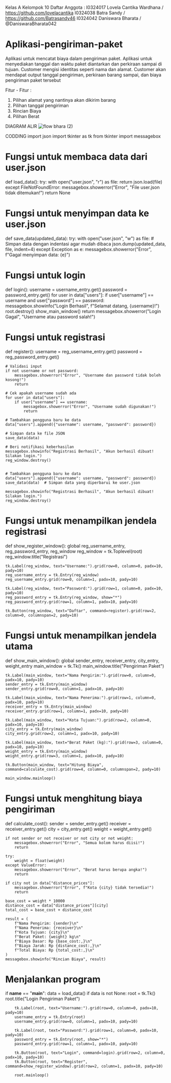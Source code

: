 Kelas A
Kelompok 10
Daftar Anggota :
I0324017 Lovela Cantika Wardhana / https://github.com/lovelacantika
I0324038 Batra Sandy / https://github.com/Batrasandy46
I0324042 Daniswara Bharata / @DaniswaraBharata042
# Aplikasi-pengiriman-paket
Aplikasi untuk mencatat biaya dalam pengiriman paket. Aplikasi untuk menyediakan tanggal dan waktu paket diantarkan dan perkiraan sampai di tujuan. Customer mengisi identitas seperti nama dan alamat. Customer akan mendapat output tanggal pengiriman, perkiraan barang sampai, dan biaya pengiriman paket tersebut

Fitur - Fitur : 
1. Pilihan alamat yang nantinya akan dikirim barang
2. Pilihan tanggal pengiriman
3. Rincian Biaya
4. Pilihan Berat

DIAGRAM ALIR
![flow bhara (2)](https://github.com/user-attachments/assets/39448e00-185e-4f5b-8222-04b72f7e9a00)

CODDING 
import json
import tkinter as tk
from tkinter import messagebox

# Fungsi untuk membaca data dari user.json
def load_data():
    try:
        with open("user.json", "r") as file:
            return json.load(file)
    except FileNotFoundError:
        messagebox.showerror("Error", "File user.json tidak ditemukan!")
        return None

# Fungsi untuk menyimpan data ke user.json
def save_data(updated_data):
    try:
        with open("user.json", "w") as file:
            # Simpan data dengan indentasi agar mudah dibaca
            json.dump(updated_data, file, indent=4)
    except Exception as e:
        messagebox.showerror("Error", f"Gagal menyimpan data: {e}")


# Fungsi untuk login
def login():
    username = username_entry.get()
    password = password_entry.get()
    for user in data["users"]:
        if user["username"] == username and user["password"] == password:
            messagebox.showinfo("Login Berhasil", f"Selamat datang, {username}!")
            root.destroy()
            show_main_window()
            return
    messagebox.showerror("Login Gagal", "Username atau password salah!")

# Fungsi untuk registrasi
def register():
    username = reg_username_entry.get()
    password = reg_password_entry.get()

    # Validasi input
    if not username or not password:
        messagebox.showerror("Error", "Username dan password tidak boleh kosong!")
        return

    # Cek apakah username sudah ada
    for user in data["users"]:
        if user["username"] == username:
            messagebox.showerror("Error", "Username sudah digunakan!")
            return

    # Tambahkan pengguna baru ke data
    data["users"].append({"username": username, "password": password})

    # Simpan data ke file JSON
    save_data(data)

    # Beri notifikasi keberhasilan
    messagebox.showinfo("Registrasi Berhasil", "Akun berhasil dibuat! Silakan login.")
    reg_window.destroy()


    # Tambahkan pengguna baru ke data
    data["users"].append({"username": username, "password": password})
    save_data(data)  # Simpan data yang diperbarui ke user.json

    messagebox.showinfo("Registrasi Berhasil", "Akun berhasil dibuat! Silakan login.")
    reg_window.destroy()

# Fungsi untuk menampilkan jendela registrasi
def show_register_window():
    global reg_username_entry, reg_password_entry, reg_window
    reg_window = tk.Toplevel(root)
    reg_window.title("Registrasi")
    
    tk.Label(reg_window, text="Username:").grid(row=0, column=0, padx=10, pady=10)
    reg_username_entry = tk.Entry(reg_window)
    reg_username_entry.grid(row=0, column=1, padx=10, pady=10)
    
    tk.Label(reg_window, text="Password:").grid(row=1, column=0, padx=10, pady=10)
    reg_password_entry = tk.Entry(reg_window, show="*")
    reg_password_entry.grid(row=1, column=1, padx=10, pady=10)
    
    tk.Button(reg_window, text="Daftar", command=register).grid(row=2, column=0, columnspan=2, pady=10)

# Fungsi untuk menampilkan jendela utama
def show_main_window():
    global sender_entry, receiver_entry, city_entry, weight_entry
    main_window = tk.Tk()
    main_window.title("Pengiriman Paket")
    
    tk.Label(main_window, text="Nama Pengirim:").grid(row=0, column=0, padx=10, pady=10)
    sender_entry = tk.Entry(main_window)
    sender_entry.grid(row=0, column=1, padx=10, pady=10)
    
    tk.Label(main_window, text="Nama Penerima:").grid(row=1, column=0, padx=10, pady=10)
    receiver_entry = tk.Entry(main_window)
    receiver_entry.grid(row=1, column=1, padx=10, pady=10)
    
    tk.Label(main_window, text="Kota Tujuan:").grid(row=2, column=0, padx=10, pady=10)
    city_entry = tk.Entry(main_window)
    city_entry.grid(row=2, column=1, padx=10, pady=10)
    
    tk.Label(main_window, text="Berat Paket (kg):").grid(row=3, column=0, padx=10, pady=10)
    weight_entry = tk.Entry(main_window)
    weight_entry.grid(row=3, column=1, padx=10, pady=10)
    
    tk.Button(main_window, text="Hitung Biaya", command=calculate_cost).grid(row=4, column=0, columnspan=2, pady=10)
    
    main_window.mainloop()

# Fungsi untuk menghitung biaya pengiriman
def calculate_cost():
    sender = sender_entry.get()
    receiver = receiver_entry.get()
    city = city_entry.get()
    weight = weight_entry.get()
    
    if not sender or not receiver or not city or not weight:
        messagebox.showerror("Error", "Semua kolom harus diisi!")
        return
    
    try:
        weight = float(weight)
    except ValueError:
        messagebox.showerror("Error", "Berat harus berupa angka!")
        return
    
    if city not in data["distance_prices"]:
        messagebox.showerror("Error", f"Kota {city} tidak tersedia!")
        return
    
    base_cost = weight * 10000
    distance_cost = data["distance_prices"][city]
    total_cost = base_cost + distance_cost
    
    result = (
        f"Nama Pengirim: {sender}\n"
        f"Nama Penerima: {receiver}\n"
        f"Kota Tujuan: {city}\n"
        f"Berat Paket: {weight} kg\n"
        f"Biaya Dasar: Rp {base_cost:,}\n"
        f"Biaya Jarak: Rp {distance_cost:,}\n"
        f"Total Biaya: Rp {total_cost:,}\n"
    )
    messagebox.showinfo("Rincian Biaya", result)

# Menjalankan program
if __name__ == "__main__":
    data = load_data()
    if data is not None:
        root = tk.Tk()
        root.title("Login Pengiriman Paket")
        
        tk.Label(root, text="Username:").grid(row=0, column=0, padx=10, pady=10)
        username_entry = tk.Entry(root)
        username_entry.grid(row=0, column=1, padx=10, pady=10)
        
        tk.Label(root, text="Password:").grid(row=1, column=0, padx=10, pady=10)
        password_entry = tk.Entry(root, show="*")
        password_entry.grid(row=1, column=1, padx=10, pady=10)
        
        tk.Button(root, text="Login", command=login).grid(row=2, column=0, padx=10, pady=10)
        tk.Button(root, text="Register", command=show_register_window).grid(row=2, column=1, padx=10, pady=10)
        
        root.mainloop()


